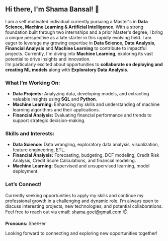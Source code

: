 ## Hi there, I'm Shama Bansal! 👋
I am a self motivated individual currently pursuing a Master's in **Data Science, Machine Learning & Artificial Intelligence**. With a strong foundation built through two internships and a prior Master's degree, I bring a unique perspective as a late starter in this rapidly evolving field. 
I am eager to leverage my growing expertise in **Data Science**, **Data Analysis**, **Financial Analysis** and **Machine Learning** to contribute to impactful projects.
Currently, I'm diving into **Machine Learning**, exploring its vast potential to drive insights and innovation. <br>
I’m particularly excited about opportunities to **collaborate on deploying and creating ML models** along with **Exploratory Data Analysis**.

### What I’m Working On:
- **Data Projects:** Analyzing data, developing models, and extracting valuable insights using **SQL** and **Python**.
- **Machine Learning:** Enhancing my skills and understanding of machine learning algorithms and their applications.
- **Financial Analysis:** Evaluating financial performance and trends to support strategic decision-making.

### Skills and Interests:
- **Data Science:** Data wrangling, exploratory data analysis, visualization, feature engineering, ETL.
- **Financial Analysis:** Forecasting, budgeting, DCF modeling, Credit Risk Analysis, Credit Score Calculations, and financial modeling.
- **Machine Learning:** Supervised and unsupervised learning, model deployment.
  
### Let’s Connect!
Currently seeking opportunities to apply my skills and continue my professional growth in a challenging and dynamic role.
I’m always open to discuss interesting projects, new technologies, and potential collaborations. <br>
Feel free to reach out via email: [shama.goel@gmail.com](mailto:shama.goel@gmail.com) 📫. 

**Pronouns:** She/Her

Looking forward to connecting and exploring new opportunities together!
 

<!---
shamabansal17/shamabansal17 is a ✨ special ✨ repository because its `README.md` (this file) appears on your GitHub profile.
You can click the Preview link to take a look at your changes.
--->
